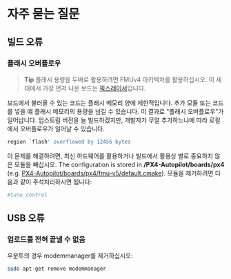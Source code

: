 # 자주 묻는 질문

## 빌드 오류

### 플래시 오버플로우

> **Tip** 플래시 용량을 두배로 활용하려면 FMUv4 아키텍처를 활용하십시오. 이 세대에서 가장 먼저 나온 보드는 [픽스레이서](https://docs.px4.io/master/en/flight_controller/pixracer.html)입니다.

보드에서 불러올 수 있는 코드는 플래시 메모리 양에 제한적입니다. 추가 모듈 또는 코드를 넣을 떄 플래시 메모리의 용량을 넘길 수 있습니다. 이 결과로 "플래시 오버플로우"가 일어납니다. 업스트림 버전을 늘 빌드하겠지만, 개발자가 무얼 추가하느냐에 따라 로컬에서 오버플로우가 일어날 수 있습니다.

```sh
region `flash' overflowed by 12456 bytes
```

이 문제를 해결하려면, 최신 하드웨어를 활용하거나 빌드에서 활용상 별로 중요하지 않은 모듈을 빼십시오. The configuration is stored in **/PX4-Autopilot/boards/px4** (e.g. [PX4-Autopilot/boards/px4/fmu-v5/default.cmake](https://github.com/PX4/PX4-Autopilot/blob/master/boards/px4/fmu-v5/default.cmake)). 모듈을 제거하려면 다음과 같이 주석처리하시면 됩니다:

```cmake
#tune_control
```

## USB 오류

### 업로드를 전혀 끝낼 수 없음

우분투의 경우 modemmanager를 제거하십시오:

```sh
sudo apt-get remove modemmanager
```